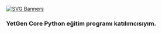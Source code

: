 [![SVG Banners](https://svg-banners.vercel.app/api?type=origin&text1=Merhaba%20👋%20Ben%20Halil%20Gök&width=1200&height=300)](https://github.com/Akshay090/svg-banners)

### YetGen Core Python eğitim programı katılımcısıyım. 
